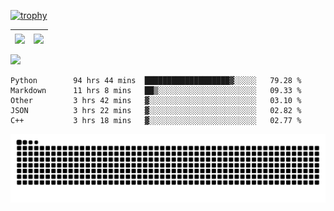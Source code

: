 [![trophy](https://github-profile-trophy.vercel.app/?username=ocss884&column=7)](https://github.com/ocss884)

| <img align="center" src="https://github-readme-stats.vercel.app/api?username=ocss884&show_icons=true&hide_border=true" /> | <img align="center" src="https://github-readme-streak-stats.herokuapp.com?user=ocss884&hide_border=true&date_format=M%20j%5B%2C%20Y%5D&ring=7EDDCF&fire=7EDDCF" /> |
| ------------------------------------------------------------ | ------------------------------------------------------------ |

![](https://komarev.com/ghpvc/?username=ocss884&color=brightgreen)

<!--START_SECTION:waka-->

```text
Python        94 hrs 44 mins  ███████████████████▓░░░░░   79.28 %
Markdown      11 hrs 8 mins   ██▒░░░░░░░░░░░░░░░░░░░░░░   09.33 %
Other         3 hrs 42 mins   ▓░░░░░░░░░░░░░░░░░░░░░░░░   03.10 %
JSON          3 hrs 22 mins   ▓░░░░░░░░░░░░░░░░░░░░░░░░   02.82 %
C++           3 hrs 18 mins   ▓░░░░░░░░░░░░░░░░░░░░░░░░   02.77 %
```

<!--END_SECTION:waka-->

<p align="center">
   <img src="https://github.com/ocss884/ocss884/blob/output/github-snake.svg" alt="snake">
</p>
